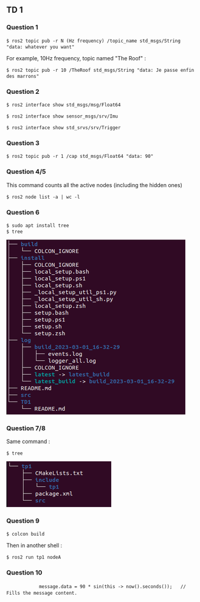 ## TD 1
### Question 1 
```console
$ ros2 topic pub -r N (Hz frequency) /topic_name std_msgs/String "data: whatever you want"
```
For example, 10Hz frequency, topic named "The Roof" :
```console
$ ros2 topic pub -r 10 /TheRoof std_msgs/String "data: Je passe enfin des marrons"
```
### Question 2
```console
$ ros2 interface show std_msgs/msg/Float64
```
```console
$ ros2 interface show sensor_msgs/srv/Imu
```
```console
$ ros2 interface show std_srvs/srv/Trigger
```
### Question 3
```console
$ ros2 topic pub -r 1 /cap std_msgs/Float64 "data: 90"
```
### Question 4/5
This command counts all the active nodes (including the hidden ones)
```console
$ ros2 node list -a | wc -l
```
### Question 6
```console
$ sudo apt install tree
$ tree
```
![tree](https://github.com/Gougaaate/ROS-2-Adam-GOUX--GATEAU/blob/main/TD1/tree1.png?raw=true)

### Question 7/8
Same command : 
```console
$ tree
```
![tree](https://github.com/Gougaaate/ROS-2-Adam-GOUX--GATEAU/blob/main/TD1/tree2.png?raw=true)

### Question 9

```console
$ colcon build
```
Then in another shell :
```console
$ ros2 run tp1 nodeA
```

### Question 10

```            message.data = 90 * sin(this -> now().seconds());   // Fills the message content.```
